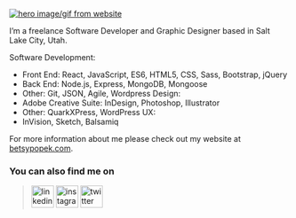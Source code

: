 <!-- ### Hi there 👋 -->

<!--
**BPopek/BPopek** is a ✨ _special_ ✨ repository because its `README.md` (this file) appears on your GitHub profile.

Here are some ideas to get you started:

- 🔭 I’m currently working on ...
- 🌱 I’m currently learning ...
- 👯 I’m looking to collaborate on ...
- 🤔 I’m looking for help with ...
- 💬 Ask me about ...
- 📫 How to reach me: ...
- 😄 Pronouns: ...
- ⚡ Fun fact: ...
-->
[![hero image/gif from website](https://github.com/bpopek/bpopek/raw/master/assets/BP-welcome.gif)](https://www.betsypopek.com)

I’m a freelance Software Developer and Graphic Designer based in Salt Lake City, Utah.  

Software Development:
  * Front End: React, JavaScript, ES6, HTML5, CSS, Sass, Bootstrap, jQuery
  * Back End: Node.js, Express, MongoDB, Mongoose
  * Other: Git, JSON, Agile, Wordpress
Design:
  * Adobe Creative Suite: InDesign, Photoshop, Illustrator
  * Other: QuarkXPress, WordPress
UX: 
  * InVision, Sketch, Balsamiq

For more information about me please check out my website at [betsypopek.com](https://www.betsypopek.com/).
### You can also find me on
>[<img src='https://cdn.jsdelivr.net/npm/simple-icons@3.0.1/icons/linkedin.svg' alt='linkedin' height='40'>](https://www.linkedin.com/in/betsypopek/)  [<img src='https://cdn.jsdelivr.net/npm/simple-icons@3.0.1/icons/instagram.svg' alt='instagram' height='40'>](https://www.instagram.com/betsypopek//)  [<img src='https://cdn.jsdelivr.net/npm/simple-icons@3.0.1/icons/twitter.svg' alt='twitter' height='40'>](https://twitter.com/BetsyUtah)

